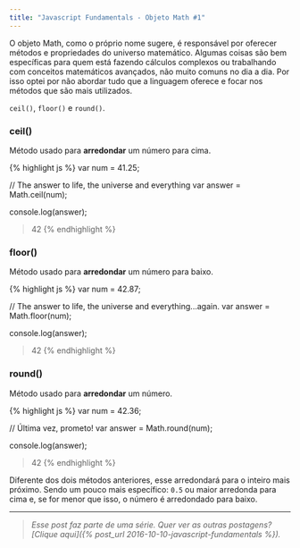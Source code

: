 ```yaml
---
title: "Javascript Fundamentals - Objeto Math #1"
---
```


O objeto Math, como o próprio nome sugere, é responsável por oferecer métodos e propriedades do universo matemático. Algumas coisas são bem específicas para quem está fazendo cálculos complexos ou trabalhando com conceitos matemáticos avançados, não muito comuns no dia a dia. Por isso optei por não abordar tudo que a linguagem oferece e focar nos métodos que são mais utilizados.

`ceil()`, `floor()` e `round()`.

### ceil()

Método usado para **arredondar** um número para cima.

{% highlight js %}
var num = 41.25;

// The answer to life, the universe and everything
var answer = Math.ceil(num);

console.log(answer);
> 42
{% endhighlight %}

### floor()

Método usado para **arredondar** um número para baixo.

{% highlight js %}
var num = 42.87;

// The answer to life, the universe and everything...again.
var answer = Math.floor(num);

console.log(answer);
> 42
{% endhighlight %}

### round()

Método usado para **arredondar** um número.

{% highlight js %}
var num = 42.36;

// Última vez, prometo!
var answer = Math.round(num);

console.log(answer);
> 42
{% endhighlight %}

Diferente dos dois métodos anteriores, esse arredondará para o inteiro mais próximo. Sendo um pouco mais específico: `0.5` ou maior arredonda para cima e, se for menor que isso, o número é arredondado para baixo.

---

> _Esse post faz parte de uma série. Quer ver as outras postagens? [Clique aqui]({% post_url 2016-10-10-javascript-fundamentals %})._